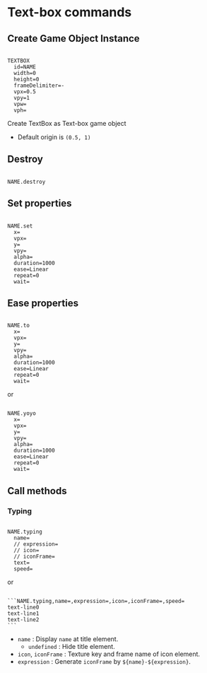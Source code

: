 # Text-box commands

## Create Game Object Instance

```

TEXTBOX
  id=NAME
  width=0
  height=0
  frameDelimiter=-
  vpx=0.5
  vpy=1
  vpw=
  vph=

```

Create TextBox as Text-box game object

- Default origin is `(0.5, 1)`

## Destroy

```

NAME.destroy

```

## Set properties

```

NAME.set
  x=
  vpx=
  y=
  vpy=
  alpha=
  duration=1000
  ease=Linear
  repeat=0
  wait=

```

## Ease properties

```

NAME.to
  x=
  vpx=
  y=
  vpy=
  alpha=
  duration=1000
  ease=Linear
  repeat=0
  wait=
```

or

```

NAME.yoyo
  x=
  vpx=
  y=
  vpy=
  alpha=
  duration=1000
  ease=Linear
  repeat=0
  wait=

```

## Call methods

### Typing

```

NAME.typing
  name=
  // expression=
  // icon=
  // iconFrame=
  text=
  speed=

```

or

~~~

```NAME.typing,name=,expression=,icon=,iconFrame=,speed=
text-line0
text-line1
text-line2
```

~~~

- `name` : Display `name` at title element.
    - `undefined` : Hide title element.
- `icon`, `iconFrame` : Texture key and frame name of icon element.
- `expression` : Generate `iconFrame` by `${name}-${expression}`.